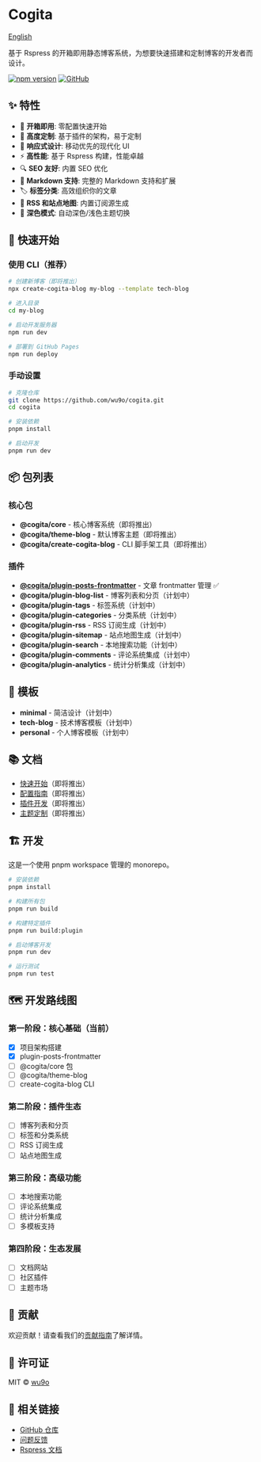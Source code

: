 # Cogita

[English](./README.md)

基于 Rspress 的开箱即用静态博客系统，为想要快速搭建和定制博客的开发者而设计。

[![npm version](https://badge.fury.io/js/@cogita%2Fcore.svg)](https://badge.fury.io/js/@cogita%2Fcore)
[![GitHub](https://img.shields.io/github/license/wu9o/cogita)](https://github.com/wu9o/cogita/blob/main/LICENSE)

## ✨ 特性

- 🚀 **开箱即用**: 零配置快速开始
- 🎨 **高度定制**: 基于插件的架构，易于定制
- 📱 **响应式设计**: 移动优先的现代化 UI
- ⚡ **高性能**: 基于 Rspress 构建，性能卓越
- 🔍 **SEO 友好**: 内置 SEO 优化
- 📝 **Markdown 支持**: 完整的 Markdown 支持和扩展
- 🏷️ **标签分类**: 高效组织你的文章
- 🔗 **RSS 和站点地图**: 内置订阅源生成
- 🌙 **深色模式**: 自动深色/浅色主题切换

## 🚀 快速开始

### 使用 CLI（推荐）

```bash
# 创建新博客（即将推出）
npx create-cogita-blog my-blog --template tech-blog

# 进入目录
cd my-blog

# 启动开发服务器
npm run dev

# 部署到 GitHub Pages
npm run deploy
```

### 手动设置

```bash
# 克隆仓库
git clone https://github.com/wu9o/cogita.git
cd cogita

# 安装依赖
pnpm install

# 启动开发
pnpm run dev
```

## 📦 包列表

### 核心包
- **@cogita/core** - 核心博客系统（即将推出）
- **@cogita/theme-blog** - 默认博客主题（即将推出）
- **@cogita/create-cogita-blog** - CLI 脚手架工具（即将推出）

### 插件
- **[@cogita/plugin-posts-frontmatter](./packages/plugin-posts-frontmatter)** - 文章 frontmatter 管理 ✅
- **@cogita/plugin-blog-list** - 博客列表和分页（计划中）
- **@cogita/plugin-tags** - 标签系统（计划中）
- **@cogita/plugin-categories** - 分类系统（计划中）
- **@cogita/plugin-rss** - RSS 订阅生成（计划中）
- **@cogita/plugin-sitemap** - 站点地图生成（计划中）
- **@cogita/plugin-search** - 本地搜索功能（计划中）
- **@cogita/plugin-comments** - 评论系统集成（计划中）
- **@cogita/plugin-analytics** - 统计分析集成（计划中）

## 🎨 模板

- **minimal** - 简洁设计（计划中）
- **tech-blog** - 技术博客模板（计划中）
- **personal** - 个人博客模板（计划中）

## 📚 文档

- [快速开始](./docs/getting-started.md)（即将推出）
- [配置指南](./docs/configuration.md)（即将推出）
- [插件开发](./docs/plugin-development.md)（即将推出）
- [主题定制](./docs/theme-customization.md)（即将推出）

## 🏗️ 开发

这是一个使用 pnpm workspace 管理的 monorepo。

```bash
# 安装依赖
pnpm install

# 构建所有包
pnpm run build

# 构建特定插件
pnpm run build:plugin

# 启动博客开发
pnpm run dev

# 运行测试
pnpm run test
```

## 🗺️ 开发路线图

### 第一阶段：核心基础（当前）
- [x] 项目架构搭建
- [x] plugin-posts-frontmatter
- [ ] @cogita/core 包
- [ ] @cogita/theme-blog
- [ ] create-cogita-blog CLI

### 第二阶段：插件生态
- [ ] 博客列表和分页
- [ ] 标签和分类系统
- [ ] RSS 订阅生成
- [ ] 站点地图生成

### 第三阶段：高级功能
- [ ] 本地搜索功能
- [ ] 评论系统集成
- [ ] 统计分析集成
- [ ] 多模板支持

### 第四阶段：生态发展
- [ ] 文档网站
- [ ] 社区插件
- [ ] 主题市场

## 🤝 贡献

欢迎贡献！请查看我们的[贡献指南](./CONTRIBUTING.md)了解详情。

## 📄 许可证

MIT © [wu9o](https://github.com/wu9o)

## 🔗 相关链接

- [GitHub 仓库](https://github.com/wu9o/cogita)
- [问题反馈](https://github.com/wu9o/cogita/issues)
- [Rspress 文档](https://rspress.dev/)